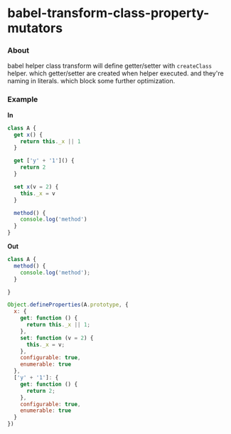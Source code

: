 # babel-transform-class-property-mutators

### About

babel helper class transform will define getter/setter with `createClass` helper.
which getter/setter are created when helper executed. and they're naming in literals.
which block some further optimization.

### Example

**In**

```js
class A {
  get x() {
    return this._x || 1
  }

  get ['y' + '1']() {
    return 2
  }

  set x(v = 2) {
    this._x = v
  }

  method() {
    console.log('method')
  }
}
```

**Out**

```js
class A {
  method() {
    console.log('method');
  }

}

Object.defineProperties(A.prototype, {
  x: {
    get: function () {
      return this._x || 1;
    },
    set: function (v = 2) {
      this._x = v;
    },
    configurable: true,
    enumerable: true
  },
  ['y' + '1']: {
    get: function () {
      return 2;
    },
    configurable: true,
    enumerable: true
  }
})
```



